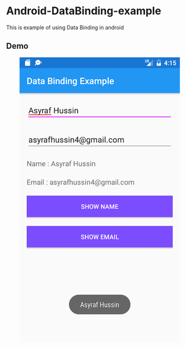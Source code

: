 # Android-DataBinding-example
This is example of using Data Binding in android

## Demo
<div align="center">
  <img src="demo.png" />
</div>

